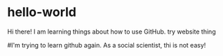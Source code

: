 # hello-world

Hi there!
I am learning things about how to use GitHub.
try website thing

#I'm trying to learn github again. As a social scientist, thi is not easy!
